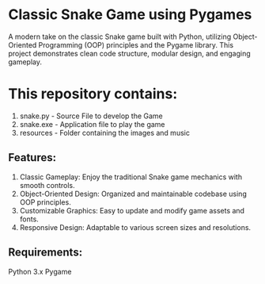# Classic Snake Game using Pygames

A modern take on the classic Snake game built with Python, utilizing Object-Oriented Programming (OOP) principles and the Pygame library. This project demonstrates clean code structure, modular design, and engaging gameplay.

# This repository contains:
1. snake.py - Source File to develop the Game
2. snake.exe - Application file to play the game
3. resources - Folder containing the images and music

## Features:
1. Classic Gameplay: Enjoy the traditional Snake game mechanics with smooth controls.
2. Object-Oriented Design: Organized and maintainable codebase using OOP principles.
3. Customizable Graphics: Easy to update and modify game assets and fonts.
4. Responsive Design: Adaptable to various screen sizes and resolutions.

## Requirements:
Python 3.x
Pygame
